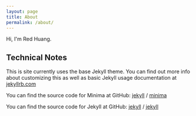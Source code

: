 ```yaml
---
layout: page
title: About
permalink: /about/
---
```


Hi, I'm Red Huang. 

## Technical Notes

This is site currently uses the base Jekyll theme. You can find out more info
about customizing this as well as basic Jekyll usage
documentation at [jekyllrb.com](https://jekyllrb.com/)

You can find the source code for Minima at GitHub:
[jekyll][jekyll-organization] /
[minima](https://github.com/jekyll/minima)

You can find the source code for Jekyll at GitHub:
[jekyll][jekyll-organization] /
[jekyll](https://github.com/jekyll/jekyll)


[jekyll-organization]: https://github.com/jekyll
